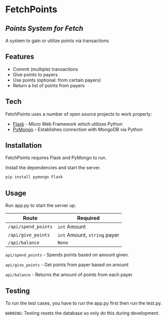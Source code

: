 # FetchPoints

## _Points System for Fetch_

A system to gain or utilize points via transactions

## Features

- Commit (multiple) transactions
- Give points to payers
- Use points (optional: from certain payers)
- Return a list of points from payers

## Tech

FetchPoints uses a number of open source projects to work properly:

- [Flask] - Micro Web Framework which utilizes Python 
- [PyMongo] - Establishes connection with MongoDB via Python

## Installation

FetchPoints requires Flask and PyMongo to run.

Install the dependencies and start the server.

```sh
pip install pymongo Flask
```

## Usage

Run app.py to start the server up.

| Route              | Required                     |
| ------------------ | ---------------------------- |
|`/api/spend_points` | `int` Amount                 |
|`/api/give_points`  | `int` Amount, `string` payer |
|`/api/balance`      | `None`                       |

`api/spend_points` - Spends points based on amount given. 

`api/give_points` - Get points from payer based on amount

`api/balance` - Returns the amount of points from each payer


## Testing

To run the test cases, you have to run the app.py first then run the test.py. 

`WARNING`: Testing resets the database so only do this during development.

[//]: # (These are reference links used in the body of this note and get stripped out when the markdown processor does its job. There is no need to format nicely because it shouldn't be seen. Thanks SO - http://stackoverflow.com/questions/4823468/store-comments-in-markdown-syntax)
   [Flask]: https://flask.palletsprojects.com/en/2.0.x/
   [PyMongo]: https://pymongo.readthedocs.io/en/stable/
   
   [MarkDownCredit]: dillinger.io
